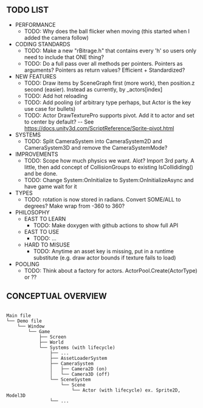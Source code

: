 

## TODO LIST

- PERFORMANCE
  - TODO: Why does the ball flicker when moving (this started when I added the camera follow)
- CODING STANDARDS
  - TODO: Make a new "rBitrage.h" that contains every 'h' so users only need to include that ONE thing?
  - TODO: Do a full pass over all methods per pointers. Pointers as arguments? Pointers as return values? Efficient + Standardized?
- NEW FEATURES
  - TODO: Draw items by SceneGraph first (more work), then position.z second (easier). Instead as currently, by  _actors[index]
  - TODO: Add hot reloading
  - TODO: Add pooling (of arbitrary type perhaps, but Actor is the key use case for bullets)
  - TODO: Actor DrawTexturePro supports pivot. Add it to actor and set to center by default? -- See https://docs.unity3d.com/ScriptReference/Sprite-pivot.html
- SYSTEMS
  - TODO: Split CameraSystem into CameraSystem2D and CameraSystem3D and remove the CameraSystemMode?
- IMPROVEMENTS
  - TODO: Scope how much physics we want. Alot? Import 3rd party. A little, then add concept of CollisionGroups to existing IsCollididing() and be done.
  - TODO: Change System:OnInitialize to System:OnInitializeAsync and have game wait for it
- TYPES
  - TODO: rotation is now stored in radians. Convert SOME/ALL to degrees? Make wrap from -360 to 360?
- PHILOSOPHY
  - EAST TO LEARN
    - TODO: Make doxygen with github actions to show full API
  - EAST TO USE
    - TODO: ...
  - HARD TO MISUSE
    - TODO: Anytime an asset key is missing, put in a runtime substitute (e.g. draw actor bounds if texture fails to load)
- POOLING
  - TODO: Think about a factory for actors. ActorPool.Create(ActorType) or ??


## CONCEPTUAL OVERVIEW

```

Main file
└── Demo file
    └── Window
        └── Game
            ├── Screen
            ├── World
            └── Systems (with lifecycle)
                ├── ...
                ├── AssetLoaderSystem
                ├── CameraSystem
                │   ├── Camera2D (on)
                │   └── Camera3D (off)
                └── SceneSystem
                    └── Scene
                        └── Actor (with lifecycle) ex. Sprite2D, Model3D
                └── ...
```
